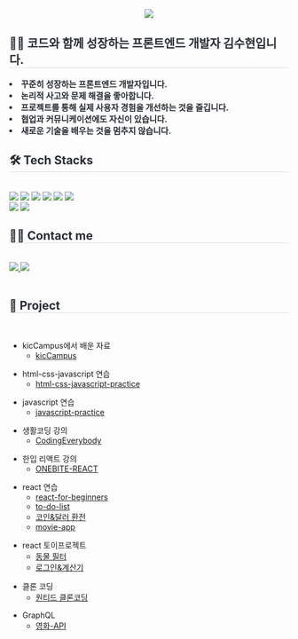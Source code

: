 <div align="center">
  <img src="https://capsule-render.vercel.app/api?type=waving&color=d9cafe&height=180&text=Hello%20World👋🏻%20I'm%20Suhyun&animation=&fontColor=ffffff&fontSize=40" />
</div>

<div style="text-align: left;"> 
  <h2 style="border-bottom: 1px solid #d8dee4; color: #282d33;">🙇🏻 코드와 함께 성장하는 프론트엔드 개발자 김수현입니다.</h2>  
  <div style="font-weight: 700; font-size: 15px; text-align: left; color: #282d33;">  
    <li>꾸준히 성장하는 프론트엔드 개발자입니다.</li> 
    <li>논리적 사고와 문제 해결을 좋아합니다.</li> 
    <li>프로젝트를 통해 실제 사용자 경험을 개선하는 것을 즐깁니다.</li> 
    <li>협업과 커뮤니케이션에도 자신이 있습니다.</li> 
    <li>새로운 기술을 배우는 것을 멈추지 않습니다.</li>
  </div> 
</div>

<div style="text-align: left;">
  <h2 style="border-bottom: 1px solid #d8dee4; color: #282d33;">🛠️ Tech Stacks</h2><br> 
  <div style="margin: 0; text-align: left;"> 
    <img src="https://img.shields.io/badge/HTML5-E34F26?style=for-the-badge&logo=HTML5&logoColor=white">
    <img src="https://img.shields.io/badge/css-1572B6?style=for-the-badge&logo=css3&logoColor=white">
    <img src="https://img.shields.io/badge/Javascript-F7DF1E?style=for-the-badge&logo=Javascript&logoColor=white">
    <img src="https://img.shields.io/badge/React-61DAFB?style=for-the-badge&logo=React&logoColor=white">
    <img src="https://img.shields.io/badge/typescript-3178C6?style=for-the-badge&logo=typescript&logoColor=white">
    <img src="https://img.shields.io/badge/Git-F05032?style=for-the-badge&logo=Git&logoColor=white">
    <br/>
    <img src="https://img.shields.io/badge/Github-181717?style=for-the-badge&logo=Github&logoColor=white">
    <img src="https://img.shields.io/badge/Notion-000000?style=for-the-badge&logo=Notion&logoColor=white">
  </div>
</div>

<div style="text-align: left;">
  <h2 style="border-bottom: 1px solid #d8dee4; color: #282d33;">🧑‍💻 Contact me</h2><br> 
  <div style="text-align: left;"> 
    <a href="https://velog.io/@suliver/posts">
      <img src="https://img.shields.io/badge/Velog-20C997?style=for-the-badge&logo=Velog&logoColor=white">
    </a>
    <a href="https://www.notion.so/1439d23dd6568099979ae523ffc6c1b6">
      <img src="https://img.shields.io/badge/Notion-000000?style=for-the-badge&logo=Notion&logoColor=white">
    </a>
  </div><br>
</div>

<div>
  <h2 style="border-bottom: 1px solid #d8dee4; color: #282d33;">🎯 Project</h2><br> 
  <ul>
    <li>kicCampus에서 배운 자료
      <ul>
        <li><a href="https://github.com/lsuliverl/kicCampus">kicCampus</a></li>
      </ul>
    </li>
  </ul>
  <ul>
    <li>html-css-javascript 연습
      <ul>
        <li><a href="https://github.com/lsuliverl/html-css-javascript-practice">html-css-javascript-practice</a></li>
      </ul>
    </li>
  </ul>
  <ul>
    <li>javascript 연습
      <ul>
        <li><a href="https://github.com/lsuliverl/javascript-practice">javascript-practice</a></li>
      </ul>
    </li>
  </ul>
  <ul>
    <li>생활코딩 강의
      <ul>
        <li><a href="https://github.com/lsuliverl/CodingEverybody">CodingEverybody</a></li>
      </ul>
    </li>
  </ul>
  <ul>
    <li>한입 리액트 강의
      <ul>
        <li><a href="https://github.com/lsuliverl/ONEBITE-REACT">ONEBITE-REACT</a></li>
      </ul>
    </li>
  </ul>
  <ul>
    <li>react 연습
      <ul>
        <li><a href="https://github.com/lsuliverl/react-for-beginners">react-for-beginners</a></li>
        <li><a href="https://github.com/lsuliverl/react-to-do-list">to-do-list</a></li>
        <li><a href="https://github.com/lsuliverl/react-coin-tracker">코인&달러 환전</a></li>
        <li><a href="https://github.com/lsuliverl/react-movie-app">movie-app</a></li>
      </ul>
    </li>
  </ul>
  <ul>
    <li>react 토이프로젝트
      <ul>
        <li><a href="https://github.com/lsuliverl/react-animal_food_filter">동물 필터</a></li>
        <li><a href="https://github.com/lsuliverl/react-login-example">로그인&계산기</a></li>
      </ul>
    </li>
  </ul>
  <ul>
    <li>클론 코딩
      <ul>
        <li><a href="https://github.com/lsuliverl/wanted-clone">원티드 클론코딩</a></li>
      </ul>
    </li>
  </ul>
  <ul>
    <li>GraphQL
      <ul>
        <li><a href="https://github.com/lsuliverl/GraphQL-Movie-API">영화-API</a></li>
      </ul>
    </li>
  </ul>
</div>

